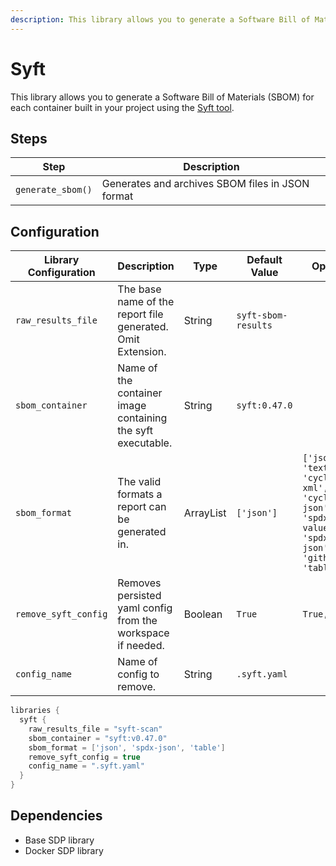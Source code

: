 ```yaml
---
description: This library allows you to generate a Software Bill of Materials (SBOM) for each container built in your project
---
```


# Syft

This library allows you to generate a Software Bill of Materials (SBOM) for each container built in your project using the [Syft tool](https://github.com/anchore/syft).

## Steps

| Step              | Description                                      |
|-------------------|--------------------------------------------------|
| `generate_sbom()` | Generates and archives SBOM files in JSON format |

## Configuration

| Library Configuration | Description                                                   | Type        | Default Value       | Options                                                                                                   |
|-----------------------|---------------------------------------------------------------|-------------|---------------------|-----------------------------------------------------------------------------------------------------------|
| `raw_results_file`    | The base name of the report file generated. Omit Extension.   | String      | `syft-sbom-results` |                                                                                                           |
| `sbom_container`      | Name of the container image containing the syft executable.   | String      | `syft:0.47.0`       |                                                                                                           |
| `sbom_format`         | The valid formats a report can be generated in.               | ArrayList   | `['json']`          | `['json', 'text', 'cyclonedx-xml', 'cyclonedx-json', 'spdx-tag-value', 'spdx-json', 'github', 'table']`   |
| `remove_syft_config`  | Removes persisted yaml config from the workspace if needed.   | Boolean     | `True`              | `True, False`                                                                                             |
| `config_name`         | Name of config to remove.                                     | String      | `.syft.yaml`        |                                                                                                           |

``` groovy title='pipeline_config.groovy'
libraries {
  syft {
    raw_results_file = "syft-scan"
    sbom_container = "syft:v0.47.0"
    sbom_format = ['json', 'spdx-json', 'table']
    remove_syft_config = true
    config_name = ".syft.yaml"
  }
}
```

## Dependencies

* Base SDP library
* Docker SDP library
